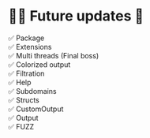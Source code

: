 # 🏊‍♀️ Future updates 👀
✅ Package <br>
✅ Extensions <br>
✅ Multi threads (Final boss)<br>
✅ Colorized output  <br>
✅ Filtration  <br>
✅ Help <br>
✅ Subdomains <br>
✅ Structs  <br>
✅ CustomOutput  <br>
✅ Output  <br>
✅ FUZZ  <br>
